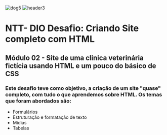 ![dog5](https://user-images.githubusercontent.com/102564431/203563445-8a82ac98-2f63-4921-8a96-06e587b2450d.png) ![header3](https://user-images.githubusercontent.com/102564431/203563582-494d437c-e8f2-4395-b47c-ac4a668e5b18.png)

# NTT- DIO Desafio: Criando Site completo com HTML
##  Módulo 02 - Site de uma clinica veterinária fictícia usando HTML e um pouco do básico de CSS 


### Este desafio teve como objetivo, a criação de um site "quase" completo, com tudo o que aprendemos sobre HTML. Os temas que foram abordados são:
- Formulários
- Estruturação e formatação de texto
- Mídias
- Tabelas
